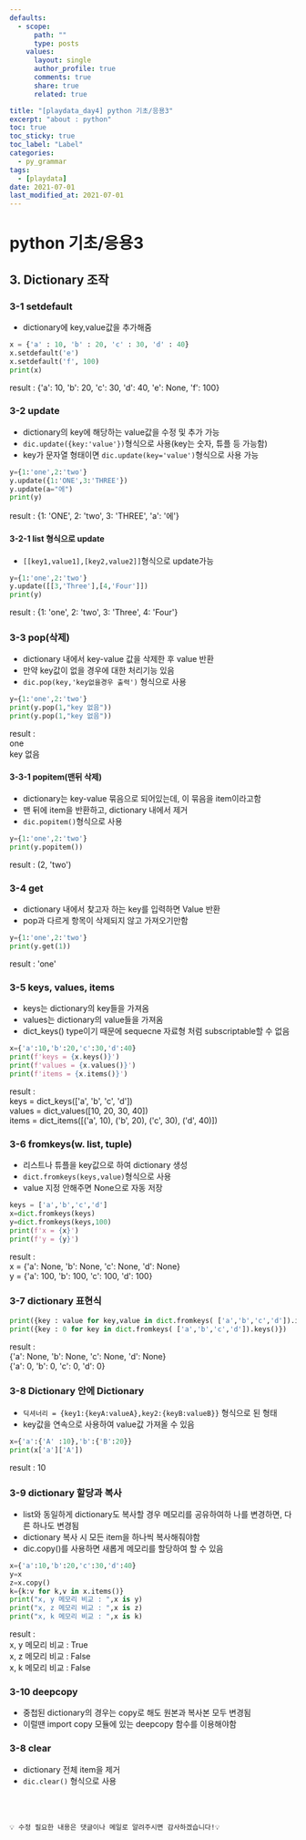 ```yaml
---
defaults:
  - scope:
      path: ""
      type: posts
    values:
      layout: single
      author_profile: true
      comments: true
      share: true
      related: true

title: "[playdata_day4] python 기초/응용3"
excerpt: "about : python"
toc: true
toc_sticky: true
toc_label: "Label"
categories:
  - py_grammar
tags:
  - [playdata]
date: 2021-07-01
last_modified_at: 2021-07-01
---
```


# python 기초/응용3

## 3. Dictionary 조작

### 3-1 setdefault

- dictionary에 key,value값을 추가해줌

```python
x = {'a' : 10, 'b' : 20, 'c' : 30, 'd' : 40}
x.setdefault('e')
x.setdefault('f', 100)
print(x)
```
result : {'a': 10, 'b': 20, 'c': 30, 'd': 40, 'e': None, 'f': 100}

### 3-2 update

- dictionary의 key에 해당하는 value값을 수정 및 추가 가능
- `dic.update({key:'value'})`형식으로 사용(key는 숫자, 튜플 등 가능함)
- key가 문자열 형태이면 `dic.update(key='value')`형식으로 사용 가능

```python
y={1:'one',2:'two'}
y.update({1:'ONE',3:'THREE'})
y.update(a="에")
print(y)
```
result : {1: 'ONE', 2: 'two', 3: 'THREE', 'a': '에'}

#### 3-2-1 list 형식으로 update

- `[[key1,value1],[key2,value2]]`형식으로 update가능

```python
y={1:'one',2:'two'}
y.update([[3,'Three'],[4,'Four']])
print(y)
```
result : {1: 'one', 2: 'two', 3: 'Three', 4: 'Four'}

### 3-3 pop(삭제)

- dictionary 내에서 key-value 값을 삭제한 후 value 반환
- 만약 key값이 없을 경우에 대한 처리기능 있음
- `dic.pop(key,'key없을경우 출력')` 형식으로 사용

```python
y={1:'one',2:'two'}
print(y.pop(1,"key 없음"))
print(y.pop(1,"key 없음"))
```
result : <br>
one <br>
key 없음

#### 3-3-1 popitem(맨뒤 삭제)

- dictionary는 key-value 묶음으로 되어있는데, 이 묶음을 item이라고함
- 맨 뒤에 item을 반환하고, dictionary 내에서 제거
- `dic.popitem()`형식으로 사용

```python
y={1:'one',2:'two'}
print(y.popitem())
```
result : (2, 'two')

### 3-4 get

- dictionary 내에서 찾고자 하는 key를 입력하면 Value 반환
- pop과 다르게 항목이 삭제되지 않고 가져오기만함

```python
y={1:'one',2:'two'}
print(y.get(1))
```
result : 'one'


### 3-5 keys, values, items

- keys는 dictionary의 key들을 가져옴
- values는 dictionary의 value들을 가져옴
- dict_keys() type이기 때문에 sequecne 자료형 처럼 subscriptable할 수 없음

```python
x={'a':10,'b':20,'c':30,'d':40}
print(f'keys = {x.keys()}')
print(f'values = {x.values()}')
print(f'items = {x.items()}')
```
result : <br>
keys = dict_keys(['a', 'b', 'c', 'd']) <br>
values = dict_values([10, 20, 30, 40]) <br>
items = dict_items([('a', 10), ('b', 20), ('c', 30), ('d', 40)])  


### 3-6 fromkeys(w. list, tuple)

- 리스트나 튜플을 key값으로 하여 dictionary 생성
- `dict.fromkeys(keys,value)`형식으로 사용
- value 지정 안해주면 None으로 자동 저장

```python
keys = ['a','b','c','d']
x=dict.fromkeys(keys)
y=dict.fromkeys(keys,100)
print(f'x = {x}')
print(f'y = {y}')
```
result : <br>
x = {'a': None, 'b': None, 'c': None, 'd': None} <br>
y = {'a': 100, 'b': 100, 'c': 100, 'd': 100}

### 3-7 dictionary 표현식

```python
print({key : value for key,value in dict.fromkeys( ['a','b','c','d']).items()})
print({key : 0 for key in dict.fromkeys( ['a','b','c','d']).keys()})
```
result : <br>
{'a': None, 'b': None, 'c': None, 'd': None} <br>
{'a': 0, 'b': 0, 'c': 0, 'd': 0}


### 3-8 Dictionary 안에 Dictionary

- `딕셔너리 = {key1:{keyA:valueA},key2:{keyB:valueB}}` 형식으로 된 형태
- key값을 연속으로 사용하여 value값 가져올 수 있음

```python
x={'a':{'A' :10},'b':{'B':20}}
print(x['a']['A'])
```
result : 10

### 3-9 dictionary 할당과 복사

- list와 동일하게 dictionary도 복사할 경우 메모리를 공유하여하 나를 변경하면, 다른 하나도 변경됨
- dictionary 복사 시 모든 item을 하나씩 복사해줘야함
- dic.copy()를 사용하면 새롭게 메모리를 할당하여 할 수 있음

```python
x={'a':10,'b':20,'c':30,'d':40}
y=x
z=x.copy()
k={k:v for k,v in x.items()}
print("x, y 메모리 비교 : ",x is y)
print("x, z 메모리 비교 : ",x is z)
print("x, k 메모리 비교 : ",x is k)
```
result : <br>
x, y 메모리 비교 :  True <br>
x, z 메모리 비교 :  False <br>
x, k 메모리 비교 :  False


### 3-10 deepcopy 

- 중첩된 dictionary의 경우는 copy로 해도 원본과 복사본 모두 변경됨
- 이럴땐 import copy 모듈에 있는 deepcopy 함수를 이용해야함



### 3-8 clear

- dictionary 전체 item을 제거
- `dic.clear()` 형식으로 사용


<br><br>

```
💡 수정 필요한 내용은 댓글이나 메일로 알려주시면 감사하겠습니다!💡 
```